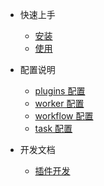 
* 快速上手

  * [安装](/zh-cn/快速上手/install)
  * [使用](/zh-cn/快速上手/use)

* 配置说明
  * [plugins 配置](/zh-cn/配置说明/plugins_config)
  * [worker 配置](/zh-cn/配置说明/worker_config)
  * [workflow 配置](/zh-cn/配置说明/workflow_config)
  * [task 配置](/zh-cn/配置说明/task_config)

* 开发文档
  * [插件开发](/zh-cn/开发文档/plugin)

